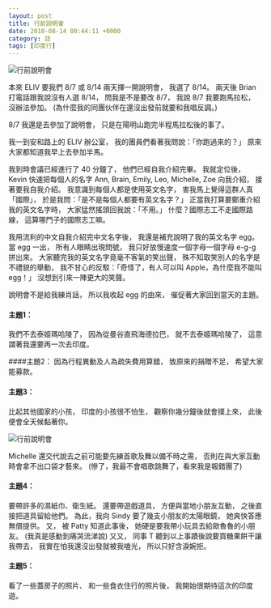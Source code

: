 ```yaml
---
layout: post
title: 行前說明會
date: 2010-08-14 00:44:11 +0000
category: 誌
tags: [印度行]
---
```



![行前說明會](/blog/assets/images/2010/front1.jpg "行前說明會")

本來 ELIV 要我們 8/7 或 8/14 兩天擇一開說明會，
我選了 8/14。
兩天後 Brian 打電話跟我說沒有人選 8/14，
問我是不是要改 8/7，
我說 8/7 我要跑馬拉松，
沒辦法參加。
(為什麼我的同團伙伴在還沒出發前就要和我唱反調。)

<!--more-->

8/7 我還是去參加了說明會，
只是在陽明山跑完半程馬拉松後的事了。

我一到安和路上的 ELIV 辦公室，
我的團員們看著我問說：「你跑過來的？」
原來大家都知道我早上去參加半馬。

我到時會議已經進行了 40 分鐘了，
他們已經自我介紹完畢。
我就定位後，
Kevin 快速把每個人的名字 Ann, Brain, Emily, Leo, Michelle, Zoe 向我介紹，
接著要我自我介紹。
我意識到每個人都是使用英文名字，
害我馬上覺得這群人真「國際」，
於是我問：「是不是每個人都要有英文名字？」
正當我打算要鄭重介紹我的英文名字時，
大家猛然搖頭回我說：「不用。」
什麼？國際志工不走國際路線，
這算哪門子的國際志工嘛。

我用流利的中文自我介紹完中文名字後，
我還是補充說明了我的英文名字 egg。
當 egg 一出，
所有人眼睛出現問號，
我只好放慢速度一個字母一個字母 e-g-g 拼出來。
大家聽完我的英文名字竟毫不客氣的笑出聲，
殊不知取笑別人的名字是不禮貌的舉動，
我不甘心的反駁：「奇怪了，有人可以叫 Apple，為什麼我不能叫 egg！」
沒想到引來一陣更大的笑聲。

說明會不是給我練肖話，
所以我收起 egg 的由來，
催促著大家回到當天的主題。

#### 主題1：
我們不去泰姬瑪哈陵了，
因為從曼谷直飛海德拉巴，
就不去泰姬瑪哈陵了，
這意謂著我還要再一次去印度。

####主題2：
因為行程異動及人為疏失費用算錯，
致原來的捐贈不足，
希望大家能募款。

#### 主題3：
比起其他國家的小孩，
印度的小孩很不怕生，
觀察你幾分鐘後就會撲上來，
此後便會全天候黏著你。

![行前說明會](/blog/assets/images/2010/front2.jpg "行前說明會")


Michelle 還交代說去之前可能要先練首歌及舞以備不時之需，
否則在與大家互動時會拿不出口袋才藝來。
(慘了，我最不會唱歌跳舞了，看來我是報錯團了)

#### 主題4：
要帶許多的濕紙巾、衛生紙。
還要帶遊戲道具，
方便與當地小朋友互動，
之後直接把道具留給他們。
為此，我向 Sindy 要了幾支小朋友的太陽眼鏡，
她爽快答應無償提供。
又，
被 Patty 知道此事後，
她硬是要我帶小玩具去給歐魯魯的小朋友。
(我真是感動到痛哭流涕說)
又又，
同事 T 聽到以上事蹟後說要買糖果餅干讓我帶去，
我實在怕我還沒出發就被我嗑光，
所以只好含淚婉拒。

#### 主題5：
看了一些蓋房子的照片、
和一些食衣住行的照片後，
我開始很期待這次的印度遊。
